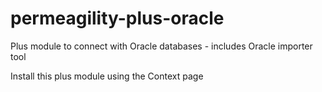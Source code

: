 permeagility-plus-oracle
========================

Plus module to connect with Oracle databases - includes Oracle importer tool

Install this plus module using the Context page

